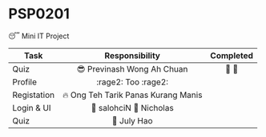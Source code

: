 # PSP0201
:sleeping: Mini IT Project


| Task        | Responsibility  | Completed |
| ------------- |:-------------:|:---------------:|
| Quiz  | :sunglasses: Previnash Wong Ah Chuan | :bikini: :bikini: |
| Profile      | :rage2: Too :rage2: | |
| Registation | :fire: Ong Teh Tarik Panas Kurang Manis | |
| Login & UI | :cop: salohciN :bikini: Nicholas | |
| Quiz | :woman: July Hao | |